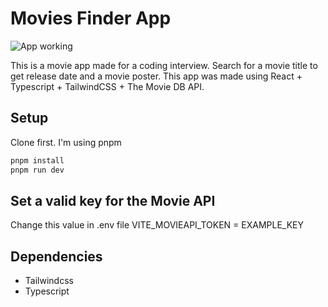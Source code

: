 # Movies Finder App

![App working](https://media4.giphy.com/media/v1.Y2lkPTc5MGI3NjExbWY2a3M2cXYycndrYmd1eDkxc3J4YXlmcTNsMXR1d3BubTJ6b2JiZSZlcD12MV9pbnRlcm5hbF9naWZfYnlfaWQmY3Q9Zw/hnxSrMuENZ9bTDp3fO/giphy.gif)

This is a movie app made for a coding interview. Search for a movie title to get release date and a movie poster.
This app was made using React + Typescript + TailwindCSS + The Movie DB API.

## Setup

Clone first. I'm using pnpm

```js
pnpm install
pnpm run dev
```

## Set a valid key for the Movie API

Change this value in .env file
VITE_MOVIEAPI_TOKEN = EXAMPLE_KEY

## Dependencies

- Tailwindcss
- Typescript
